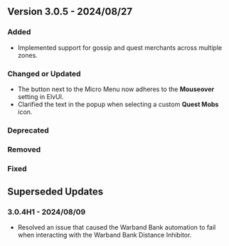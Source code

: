 ## Version 3.0.5 - 2024/08/27

### Added
- Implemented support for gossip and quest merchants across multiple zones.
### Changed or Updated
- The button next to the Micro Menu now adheres to the **Mouseover** setting in ElvUI.
- Clarified the text in the popup when selecting a custom **Quest Mobs** icon.
### Deprecated
### Removed
### Fixed

## Superseded Updates
### 3.0.4H1 - 2024/08/09
- Resolved an issue that caused the Warband Bank automation to fail when interacting with the Warband Bank Distance Inhibitor.